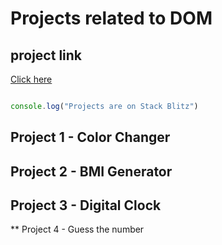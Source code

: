 # Projects related to DOM

## project link

[Click here](https://stackblitz.com/edit/dom-project-chaiaurcode-uvg1wyht?file=index.html)

``` javascript

console.log("Projects are on Stack Blitz")

```

## Project 1 - Color Changer
## Project 2 - BMI Generator
## Project 3 - Digital Clock
** Project 4 - Guess the number